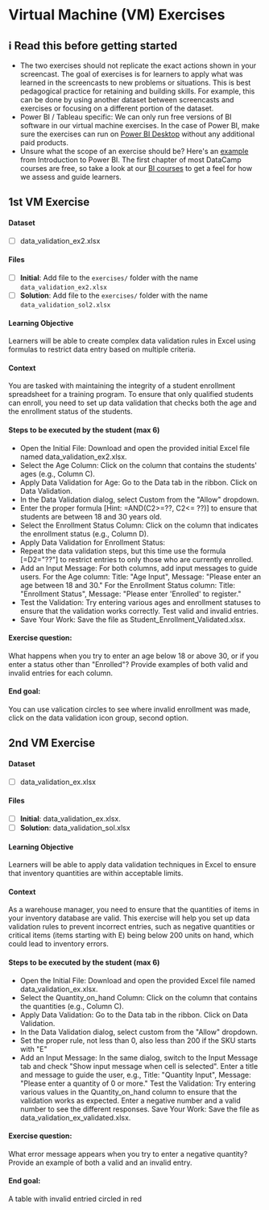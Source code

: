 # Virtual Machine (VM) Exercises

## :information_source: Read this before getting started
- The two exercises should not replicate the exact actions shown in your screencast. The goal of exercises is for learners to apply what was learned in the screencasts to new problems or situations. This is best pedagogical practice for retaining and building skills. For example, this can be done by using another dataset between screencasts and exercises or focusing on a different portion of the dataset.
- Power BI / Tableau specific: We can only run free versions of BI software in our virtual machine exercises. In the case of Power BI, make sure the exercises can run on [Power BI Desktop](https://powerbi.microsoft.com/en-us/desktop/) without any additional paid products. 
- Unsure what the scope of an exercise should be? Here's an [example](https://campus.datacamp.com/courses/introduction-to-power-bi/getting-started-with-power-bi?ex=14) from Introduction to Power BI. The first chapter of most DataCamp courses are free, so take a look at our [BI courses](https://learn.datacamp.com/courses?technologies=Tableau&technologies=Power%20BI) to get a feel for how we assess and guide learners.

## 1st VM Exercise

#### Dataset

- [ ] data_validation_ex2.xlsx

#### Files

- [ ] **Initial**: Add file to the `exercises/`  folder with the name `data_validation_ex2.xlsx` 
- [ ] **Solution**: Add file to the `exercises/`  folder with the name `data_validation_sol2.xlsx`

#### Learning Objective

Learners will be able to create complex data validation rules in Excel using formulas to restrict data entry based on multiple criteria.

#### Context

You are tasked with maintaining the integrity of a student enrollment spreadsheet for a training program. To ensure that only qualified students can enroll, you need to set up data validation that checks both the age and the enrollment status of the students.

#### Steps to be executed by the student (max 6)

- Open the Initial File: Download and open the provided initial Excel file named data_validation_ex2.xlsx.
- Select the Age Column: Click on the column that contains the students' ages (e.g., Column C).
- Apply Data Validation for Age:
    Go to the Data tab in the ribbon.
    Click on Data Validation.
- In the Data Validation dialog, select Custom from the "Allow" dropdown.
- Enter the proper formula [Hint: =AND(C2>=??, C2<= ??)] to ensure that students are between 18 and 30 years old.
- Select the Enrollment Status Column: Click on the column that indicates the enrollment status (e.g., Column D).
- Apply Data Validation for Enrollment Status:
- Repeat the data validation steps, but this time use the formula [=D2="??"] to restrict entries to only those who are currently enrolled.
- Add an Input Message: For both columns, add input messages to guide users. For the Age column: Title: "Age Input", Message: "Please enter an age between 18 and 30." For the Enrollment Status column: Title: "Enrollment Status", Message: "Please enter 'Enrolled' to register."
- Test the Validation: Try entering various ages and enrollment statuses to ensure that the validation works correctly. Test valid and invalid entries.
- Save Your Work: Save the file as Student_Enrollment_Validated.xlsx.

#### Exercise question:
What happens when you try to enter an age below 18 or above 30, or if you enter a status other than "Enrolled"? Provide examples of both valid and invalid entries for each column.

#### End goal:

You can use valication circles to see where invalid enrollment was made, click on the data validation icon group, second option.

## 2nd VM Exercise

#### Dataset

- [ ] data_validation_ex.xlsx

#### Files

- [ ] **Initial**: data_validation_ex.xlsx.
- [ ] **Solution**: data_validation_sol.xlsx

#### Learning Objective

Learners will be able to apply data validation techniques in Excel to ensure that inventory quantities are within acceptable limits.

#### Context

As a warehouse manager, you need to ensure that the quantities of items in your inventory database are valid. This exercise will help you set up data validation rules to prevent incorrect entries, such as negative quantities or critical items (items starting with E) being below 200 units on hand, which could lead to inventory errors.

#### Steps to be executed by the student (max 6)

- Open the Initial File: Download and open the provided Excel file named data_validation_ex.xlsx.
- Select the Quantity_on_hand Column: Click on the column that contains the quantities (e.g., Column C).
- Apply Data Validation:
    Go to the Data tab in the ribbon.
    Click on Data Validation.
- In the Data Validation dialog, select custom from the "Allow" dropdown.
- Set the proper rule, not less than 0, also less than 200 if the SKU starts with "E"
- Add an Input Message: In the same dialog, switch to the Input Message tab and check "Show input message when cell is selected". Enter a title and message to guide the user, e.g., Title: "Quantity Input", Message: "Please enter a quantity of 0 or more."
Test the Validation: Try entering various values in the Quantity_on_hand column to ensure that the validation works as expected. Enter a negative number and a valid number to see the different responses.
Save Your Work: Save the file as data_validation_ex_validated.xlsx.
#### Exercise question:
What error message appears when you try to enter a negative quantity? Provide an example of both a valid and an invalid entry.

#### End goal:

A table with invalid entried circled in red

